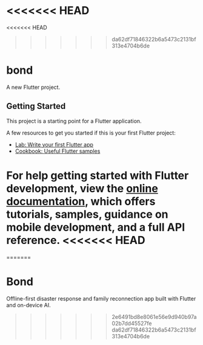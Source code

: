 <<<<<<< HEAD
=======
<<<<<<< HEAD
>>>>>>> da62df71846322b6a5473c2131bf313e4704b6de
# bond

A new Flutter project.

## Getting Started

This project is a starting point for a Flutter application.

A few resources to get you started if this is your first Flutter project:

- [Lab: Write your first Flutter app](https://docs.flutter.dev/get-started/codelab)
- [Cookbook: Useful Flutter samples](https://docs.flutter.dev/cookbook)

For help getting started with Flutter development, view the
[online documentation](https://docs.flutter.dev/), which offers tutorials,
samples, guidance on mobile development, and a full API reference.
<<<<<<< HEAD
=======
=======
# Bond
Offline-first disaster response and family reconnection app built with Flutter and on-device AI.
>>>>>>> 2e6491bd8e8061e56e9d940b97a02b7dd45527fe
>>>>>>> da62df71846322b6a5473c2131bf313e4704b6de
